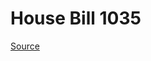 # House Bill 1035

[Source](http://lawfilesext.leg.wa.gov/biennium/2023-24/Pdf/Bills/House%20Bills/1035.pdf)